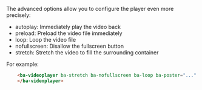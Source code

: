 The advanced options allow you to configure the player even more precisely:
- autoplay: Immediately play the video back
- preload: Preload the video file immediately
- loop: Loop the video file
- nofullscreen: Disallow the fullscreen button
- stretch: Stretch the video to fill the surrounding container 

For example:
```html
	<ba-videoplayer ba-stretch ba-nofullscreen ba-loop ba-poster="..." ba-source="...">
	</ba-videoplayer>
```